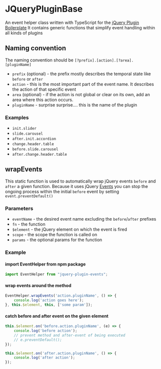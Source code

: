 # JQueryPluginBase

An event helper class written with TypeScript for the [jQuery Plugin Boilerplate](https://github.com/virtualidentityag/jquery-plugin-boilerplate)
It contains generic functions that simplify event handling within all kinds of plugins

## Naming convention

The naming convention should be `[?prefix].[action].[?area].[pluginName]`

- `prefix` (optional) - the prefix mostly describes the temporal state like `before` or `after`
- `action` - this is the most important part of the event name. It describes the action of that specific event
- `area` (optional) - if the action is not global or clear on its own, add an area where this action occurs.
- `pluginName` - surprise surprise.... this is the name of the plugin

### Examples
- `init.slider`
- `slide.carousel`
- `after.init.accordion`
- `change.header.table`
- `before.slide.carousel`
- `after.change.header.table`

## wrapEvents

This static function is used to automatically wrap jQuery events `before` and `after` a given function.
Because it uses jQuery [Events](https://api.jquery.com/category/events/event-object/) you can stop the ongoing process within the initial `before` event by setting `event.preventDefault()`

### Parameters
- `eventName` - the desired event name excluding the `before`/`after` prefixes
- `fn` - the function
- `$element` - the jQuery element on which the event is fired
- `scope` - the scope the function is called on
- `params` - the optional params for the function

### Example

#### import EventHelper from npm package
```typescript
import EventHelper from "jquery-plugin-events";
```

#### wrap events around the method
```typescript
EventHelper.wrapEvents('action.pluginName', () => {
	console.log('action goes here');
}, this.$element, this, ['some param']);
```

#### catch before and after event on the given element
```typescript
this.$element.on('before.action.pluginName', (e) => {
	console.log('before action');
	// prevent method and after-event of being executed
	// e.preventDefault();
});

this.$element.on('after.action.pluginName', () => {
	console.log('after action');
});
```
